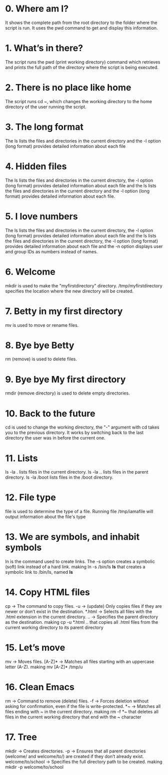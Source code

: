 # 0. Where am I?
It shows the complete path from the root directory to the folder where the script is run. It uses the pwd command to get and display this information.

# 1. What’s in there?
The script runs the pwd (print working directory) command which retrieves and prints the full path of the directory where the script is being executed.

# 2. There is no place like home
The script runs cd ~, which changes the working directory to the home directory of the user running the script.

# 3. The long format
The ls lists the files and directories in the current directory and the -l option (long format) provides detailed information about each file

# 4. Hidden files
The ls lists the files and directories in the current directory, the -l option (long format) provides detailed information about each file and the ls lists the files and directories in the current directory and the -l option (long format) provides detailed information about each file.

# 5. I love numbers
The ls lists the files and directories in the current directory, the -l option (long format) provides detailed information about each file and the ls lists the files and directories in the current directory, the -l option (long format) provides detailed information about each file and the -n option displays user and group IDs as numbers instead of names.

# 6. Welcome
mkdir is used to make the "myfirstdirectory" directory.
/tmp/myfirstdirectory specifies the location where the new directory will be created.

# 7. Betty in my first directory
mv is used to move or rename files.

# 8. Bye bye Betty
rm (remove) is used to delete files.

# 9. Bye bye My first directory
rmdir (remove directory) is used to delete empty directories.

# 10. Back to the future
cd is used to change the working directory, the "-" argument with cd takes you to the previous directory. It works by switching back to the last directory the user was in before the current one.

# 11. Lists
ls -la . lists files in the current directory.
ls -la .. lists files in the parent directory.
ls -la /boot lists files in the /boot directory.

# 12. File type
file is used to determine the type of a file.
Running file /tmp/iamafile will output information about the file's type

# 13. We are symbols, and inhabit symbols
ln is the command used to create links.
The -s option creates a symbolic (soft) link instead of a hard link.
making ln -s /bin/ls __ls__ that creates a symbolic link to /bin/ls, named __ls__

# 14. Copy HTML files
cp → The command to copy files.
-u → (update) Only copies files if they are newer or don’t exist in the destination.
*.html → Selects all files with the .html extension in the current directory.
.. → Specifies the parent directory as the destination.
making cp -u *.html .. that copies all .html files from the current working directory to its parent directory

# 15. Let’s move
mv → Moves files.
[A-Z]* → Matches all files starting with an uppercase letter (A-Z).
making mv [A-Z]* /tmp/u

# 16. Clean Emacs
rm → Command to remove (delete) files.
-f → Forces deletion without asking for confirmation, even if the file is write-protected.
*~ → Matches all files ending with ~ in the current directory.
making rm -f *~ that deletes all files in the current working directory that end with the ~ character 

# 17. Tree
mkdir → Creates directories.
-p → Ensures that all parent directories (welcome/ and welcome/to/) are created if they don’t already exist.
welcome/to/school → Specifies the full directory path to be created.
making mkdir -p welcome/to/school

